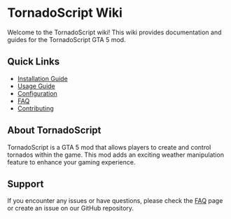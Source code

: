 # TornadoScript Wiki

Welcome to the TornadoScript wiki! This wiki provides documentation and guides for the TornadoScript GTA 5 mod.

## Quick Links
- [Installation Guide](Installation)
- [Usage Guide](Usage)
- [Configuration](Configuration)
- [FAQ](FAQ)
- [Contributing](Contributing)

## About TornadoScript
TornadoScript is a GTA 5 mod that allows players to create and control tornados within the game. This mod adds an exciting weather manipulation feature to enhance your gaming experience.

## Support
If you encounter any issues or have questions, please check the [FAQ](FAQ) page or create an issue on our GitHub repository.
